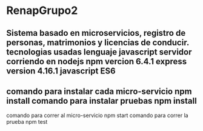 # RenapGrupo2
Sistema basado en microservicios, registro de personas, matrimonios y licencias de conducir.
tecnologias usadas
lenguaje javascript
servidor corriendo en nodejs
npm vercion 6.4.1
express version 4.16.1
javascript ES6
--------------------------------------------
comando para instalar cada micro-servicio
npm install
comando para instalar pruebas
npm install
--------------------------------------------
comando para correr al micro-servicio
npm start
comando para correr la prueba
npm test

